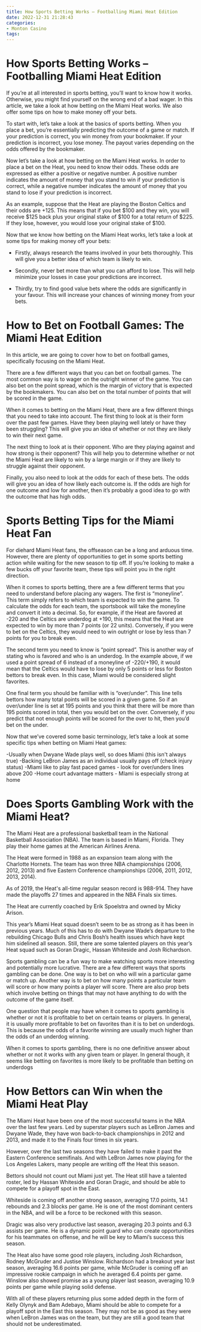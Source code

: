 ```yaml
---
title: How Sports Betting Works – Footballing Miami Heat Edition
date: 2022-12-31 21:28:43
categories:
- Monton Casino
tags:
---
```



#  How Sports Betting Works – Footballing Miami Heat Edition

If you’re at all interested in sports betting, you’ll want to know how it works. Otherwise, you might find yourself on the wrong end of a bad wager. In this article, we take a look at how betting on the Miami Heat works. We also offer some tips on how to make money off your bets.

To start with, let’s take a look at the basics of sports betting. When you place a bet, you’re essentially predicting the outcome of a game or match. If your prediction is correct, you win money from your bookmaker. If your prediction is incorrect, you lose money. The payout varies depending on the odds offered by the bookmaker.

Now let’s take a look at how betting on the Miami Heat works. In order to place a bet on the Heat, you need to know their odds. These odds are expressed as either a positive or negative number. A positive number indicates the amount of money that you stand to win if your prediction is correct, while a negative number indicates the amount of money that you stand to lose if your prediction is incorrect.

As an example, suppose that the Heat are playing the Boston Celtics and their odds are +125. This means that if you bet $100 and they win, you will receive $125 back plus your original stake of $100 for a total return of $225. If they lose, however, you would lose your original stake of $100.

Now that we know how betting on the Miami Heat works, let’s take a look at some tips for making money off your bets:

- Firstly, always research the teams involved in your bets thoroughly. This will give you a better idea of which team is likely to win.

- Secondly, never bet more than what you can afford to lose. This will help minimize your losses in case your predictions are incorrect.

- Thirdly, try to find good value bets where the odds are significantly in your favour. This will increase your chances of winning money from your bets.

#  How to Bet on Football Games: The Miami Heat Edition

In this article, we are going to cover how to bet on football games, specifically focusing on the Miami Heat.

There are a few different ways that you can bet on football games. The most common way is to wager on the outright winner of the game. You can also bet on the point spread, which is the margin of victory that is expected by the bookmakers. You can also bet on the total number of points that will be scored in the game.

When it comes to betting on the Miami Heat, there are a few different things that you need to take into account. The first thing to look at is their form over the past few games. Have they been playing well lately or have they been struggling? This will give you an idea of whether or not they are likely to win their next game.

The next thing to look at is their opponent. Who are they playing against and how strong is their opponent? This will help you to determine whether or not the Miami Heat are likely to win by a large margin or if they are likely to struggle against their opponent.

Finally, you also need to look at the odds for each of these bets. The odds will give you an idea of how likely each outcome is. If the odds are high for one outcome and low for another, then it’s probably a good idea to go with the outcome that has high odds.

#  Sports Betting Tips for the Miami Heat Fan 


For diehard Miami Heat fans, the offseason can be a long and arduous time. However, there are plenty of opportunities to get in some sports betting action while waiting for the new season to tip off. If you’re looking to make a few bucks off your favorite team, these tips will point you in the right direction.

When it comes to sports betting, there are a few different terms that you need to understand before placing any wagers. The first is “moneyline”. This term simply refers to which team is expected to win the game. To calculate the odds for each team, the sportsbook will take the moneyline and convert it into a decimal. So, for example, if the Heat are favored at -220 and the Celtics are underdog at +190, this means that the Heat are expected to win by more than 7 points (or 22 units). Conversely, if you were to bet on the Celtics, they would need to win outright or lose by less than 7 points for you to break even.

The second term you need to know is “point spread”. This is another way of stating who is favored and who is an underdog. In the example above, if we used a point spread of 6 instead of a moneyline of -220/+190, it would mean that the Celtics would have to lose by only 5 points or less for Boston bettors to break even. In this case, Miami would be considered slight favorites.

One final term you should be familiar with is “over/under”. This line tells bettors how many total points will be scored in a given game. So if an over/under line is set at 195 points and you think that there will be more than 195 points scored in total, then you would bet on the over. Conversely, if you predict that not enough points will be scored for the over to hit, then you’d bet on the under.

Now that we’ve covered some basic terminology, let’s take a look at some specific tips when betting on Miami Heat games: 

-Usually when Dwyane Wade plays well, so does Miami (this isn't always true) 
-Backing LeBron James as an individual usually pays off (check injury status) 
-Miami like to play fast paced games - look for over/unders lines above 200 
-Home court advantage matters - MIami is especially strong at home

#  Does Sports Gambling Work with the Miami Heat? 

The Miami Heat are a professional basketball team in the National Basketball Association (NBA). The team is based in Miami, Florida. They play their home games at the American Airlines Arena.

The Heat were formed in 1988 as an expansion team along with the Charlotte Hornets. The team has won three NBA championships (2006, 2012, 2013) and five Eastern Conference championships (2006, 2011, 2012, 2013, 2014).

As of 2019, the Heat's all-time regular season record is 988-914. They have made the playoffs 27 times and appeared in the NBA Finals six times.

The Heat are currently coached by Erik Spoelstra and owned by Micky Arison. 

This year’s Miami Heat squad doesn’t seem to be as strong as it has been in previous years. Much of this has to do with Dwyane Wade’s departure to the rebuilding Chicago Bulls and Chris Bosh’s health issues which have kept him sidelined all season. Still, there are some talented players on this year’s Heat squad such as Goran Dragic, Hassan Whiteside and Josh Richardson.

Sports gambling can be a fun way to make watching sports more interesting and potentially more lucrative. There are a few different ways that sports gambling can be done. One way is to bet on who will win a particular game or match up. Another way is to bet on how many points a particular team will score or how many points a player will score. There are also prop bets which involve betting on things that may not have anything to do with the outcome of the game itself. 

One question that people may have when it comes to sports gambling is whether or not it is profitable to bet on certain teams or players. In general, it is usually more profitable to bet on favorites than it is to bet on underdogs. This is because the odds of a favorite winning are usually much higher than the odds of an underdog winning. 

When it comes to sports gambling, there is no one definitive answer about whether or not it works with any given team or player. In general though, it seems like betting on favorites is more likely to be profitable than betting on underdogs

#  How Bettors can Win when the Miami Heat Play

The Miami Heat have been one of the most successful teams in the NBA over the last few years. Led by superstar players such as LeBron James and Dwyane Wade, they have won back-to-back championships in 2012 and 2013, and made it to the Finals four times in six years.

However, over the last two seasons they have failed to make it past the Eastern Conference semifinals. And with LeBron James now playing for the Los Angeles Lakers, many people are writing off the Heat this season.

Bettors should not count out Miami just yet. The Heat still have a talented roster, led by Hassan Whiteside and Goran Dragic, and should be able to compete for a playoff spot in the East.

Whiteside is coming off another strong season, averaging 17.0 points, 14.1 rebounds and 2.3 blocks per game. He is one of the most dominant centers in the NBA, and will be a force to be reckoned with this season.

Dragic was also very productive last season, averaging 20.3 points and 6.3 assists per game. He is a dynamic point guard who can create opportunities for his teammates on offense, and he will be key to Miami’s success this season.

The Heat also have some good role players, including Josh Richardson, Rodney McGruder and Justise Winslow. Richardson had a breakout year last season, averaging 16.6 points per game, while McGruder is coming off an impressive rookie campaign in which he averaged 6.4 points per game. Winslow also showed promise as a young player last season, averaging 10.9 points per game while playing solid defense.

With all of these players returning plus some added depth in the form of Kelly Olynyk and Bam Adebayo, Miami should be able to compete for a playoff spot in the East this season. They may not be as good as they were when LeBron James was on the team, but they are still a good team that should not be underestimated.